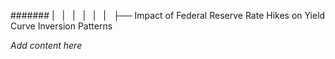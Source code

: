 ####### |   |   |   |   |   |   ├── Impact of Federal Reserve Rate Hikes on Yield Curve Inversion Patterns

*Add content here*